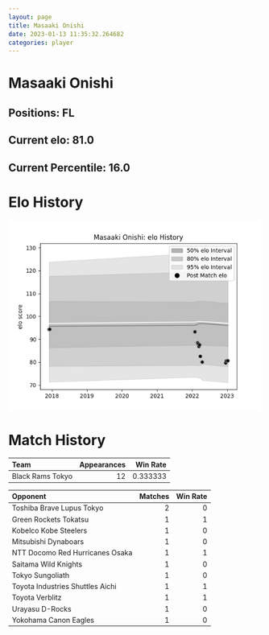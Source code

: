 ```yaml
---  
layout: page  
title: Masaaki Onishi  
date: 2023-01-13 11:35:32.264682  
categories: player  
---
```

# Masaaki Onishi

## Positions: FL

## Current elo: 81.0

## Current Percentile: 16.0

# Elo History


![elo history](history_MasaakiOnishi.png)
# Match History


| Team             |   Appearances |   Win Rate |
|:-----------------|--------------:|-----------:|
| Black Rams Tokyo |            12 |   0.333333 |

| Opponent                         |   Matches |   Win Rate |
|:---------------------------------|----------:|-----------:|
| Toshiba Brave Lupus Tokyo        |         2 |          0 |
| Green Rockets Tokatsu            |         1 |          1 |
| Kobelco Kobe Steelers            |         1 |          0 |
| Mitsubishi Dynaboars             |         1 |          0 |
| NTT Docomo Red Hurricanes Osaka  |         1 |          1 |
| Saitama Wild Knights             |         1 |          0 |
| Tokyo Sungoliath                 |         1 |          0 |
| Toyota Industries Shuttles Aichi |         1 |          1 |
| Toyota Verblitz                  |         1 |          1 |
| Urayasu D-Rocks                  |         1 |          0 |
| Yokohama Canon Eagles            |         1 |          0 |